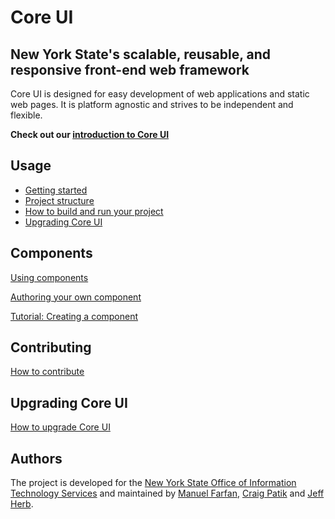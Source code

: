 # Core UI

## New York State's scalable, reusable, and responsive front-end web framework

Core UI is designed for easy development of web applications and static web pages. It is platform agnostic and strives to be independent and flexible.

**Check out our [introduction to Core UI](core/index.html)**

## Usage

- [Getting started](getting-started.html)
- [Project structure](project/index.html)
- [How to build and run your project](build.html)
- [Upgrading Core UI](core/upgrade.html)

## Components

[Using components](components/)

[Authoring your own component](components/authoring.html)

[Tutorial: Creating a component](components/tutorial.html)

## Contributing

[How to contribute](contributing.html)

## Upgrading Core UI

[How to upgrade Core UI](upgrading-core-ui.html)

## Authors

The project is developed for the [New York State Office of Information Technology Services](https://github.com/ny) and maintained by [Manuel Farfan](https://github.com/mfarfanr), [Craig Patik](https://github.com/patik) and [Jeff Herb](https://github.com/JeffHerb).
